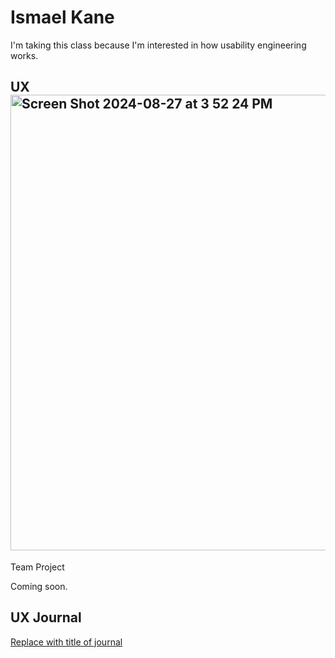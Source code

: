 # Ismael Kane

I'm taking this class because I'm interested in how usability engineering works.
## UX<img width="729" alt="Screen Shot 2024-08-27 at 3 52 24 PM" src="https://github.com/user-attachments/assets/ff88c6d4-b247-4bbb-b587-7d3f6c751a99">
 Team Project

Coming soon.

## UX Journal

[Replace with title of journal](j01/)
